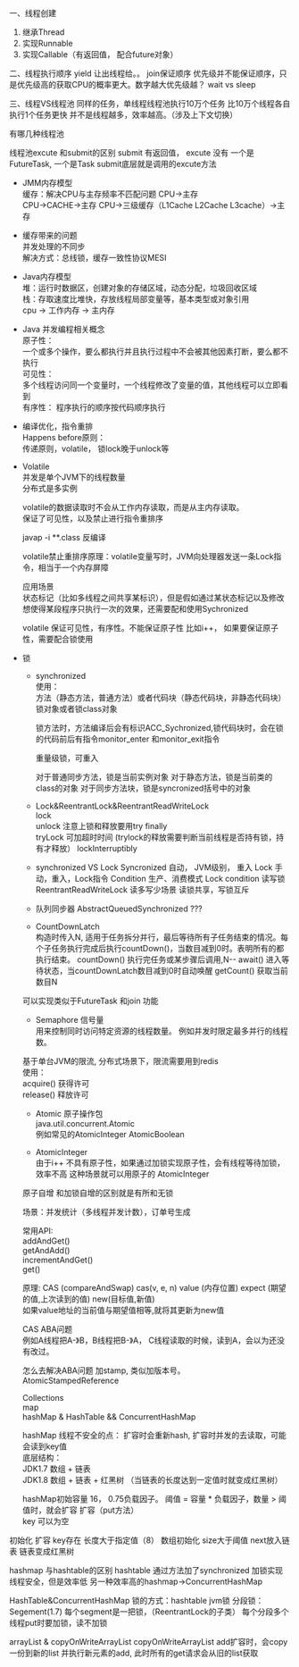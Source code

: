 一、线程创建
1. 继承Thread
2. 实现Runnable
3. 实现Callable（有返回值， 配合future对象）

二、线程执行顺序
yield 让出线程给。。
join保证顺序
优先级并不能保证顺序，只是优先级高的获取CPU的概率更大。数字越大优先级越？
wait vs sleep


三、线程VS线程池
同样的任务，单线程线程池执行10万个任务 比10万个线程各自执行1个任务更快
并不是线程越多，效率越高。（涉及上下文切换）
 
有哪几种线程池


线程池excute 和submit的区别
submit 有返回值， excute 没有
一个是FutureTask, 一个是Task
submit底层就是调用的excute方法

* JMM内存模型  
缓存：解决CPU与主存频率不匹配问题
CPU->主存     
CPU->CACHE->主存
CPU->三级缓存（L1Cache L2Cache  L3cache）->主存

* 缓存带来的问题  
并发处理的不同步  
解决方式：总线锁，缓存一致性协议MESI

* Java内存模型  
堆：运行时数据区，创建对象的存储区域，动态分配，垃圾回收区域  
栈：存取速度比堆快，存放线程局部变量等，基本类型或对象引用  
cpu -> 工作内存  -> 主内存  

* Java 并发编程相关概念  
原子性：  
一个或多个操作，要么都执行并且执行过程中不会被其他因素打断，要么都不执行  
可见性：  
多个线程访问同一个变量时，一个线程修改了变量的值，其他线程可以立即看到  
有序性：
程序执行的顺序按代码顺序执行 


* 编译优化，指令重排  
Happens before原则：   
传递原则，volatile， 锁lock晚于unlock等
  
* Volatile   
并发是单个JVM下的线程数量  
分布式是多实例  

  volatile的数据读取时不会从工作内存读取，而是从主内存读取。  
  保证了可见性，以及禁止进行指令重排序
  
  javap -i **.class 反编译
   
  volatile禁止重排序原理：volatile变量写时，JVM向处理器发送一条Lock指令，相当于一个内存屏障
  
  应用场景  
  状态标记（比如多线程之间共享某标识），但是假如通过某状态标记以及修改想使得某段程序只执行一次的效果，还需要配和使用Sychronized

  volatile 保证可见性，有序性。不能保证原子性  比如i++， 如果要保证原子性，需要配合锁使用
  
* 锁  
  * synchronized  
   使用：  
   方法（静态方法，普通方法）或者代码块（静态代码块，非静态代码块）  
     锁对象或者锁class对象   
     
     锁方法时，方法编译后会有标识ACC_Sychronized,锁代码块时，会在锁的代码前后有指令monitor_enter 和monitor_exit指令  
       
      重量级锁，可重入
      
      对于普通同步方法，锁是当前实例对象
      对于静态方法，锁是当前类的class的对象
      对于同步方法块，锁是syncronized括号中的对象
      
    
   * Lock&ReentrantLock&ReentrantReadWriteLock  
   lock  
   unlock   注意上锁和释放要用try finally  
   tryLock  可加超时时间 (trylock的释放需要判断当前线程是否持有锁，持有才释放）
   lockInterruptibly 
   
   
   * synchronized VS Lock
   Syncronized 自动， JVM级别， 重入
   Lock 手动，重入，Lock指令 Condition
   生产、消费模式 Lock condition
   读写锁ReentrantReadWriteLock  读多写少场景  读锁共享，写锁互斥
   
   * 队列同步器 AbstractQueuedSynchronized
   ???  
   
   * CountDownLatch   
   构造时传入N, 适用于任务拆分并行，最后等待所有子任务结束的情况。每个子任务执行完成后执行countDown()，当数目减到0时。表明所有的都执行结束。
   countDown()  执行完任务或某步骤后调用,N--
   await()  进入等待状态，当countDownLatch数目减到0时自动唤醒
   getCount() 获取当前数目N
   
  可以实现类似于FutureTask 和join 功能
  
  * Semaphore 信号量  
  用来控制同时访问特定资源的线程数量。  例如并发时限定最多并行的线程数。  

  基于单台JVM的限流, 分布式场景下，限流需要用到redis  
  使用：  
  acquire()  获得许可  
  release() 释放许可  
  
  * Atomic 原子操作包  
  java.util.concurrent.Atomic  
  例如常见的AtomicInteger AtomicBoolean  
  
   *  AtomicInteger  
  由于i++ 不具有原子性，如果通过加锁实现原子性，会有线程等待加锁，效率不高 
  这种场景就可以用原子的 AtomicInteger  
  
  原子自增  和加锁自增的区别就是有所和无锁
  
  场景：并发统计（多线程并发计数），订单号生成   
  
  常用API:  
  addAndGet()  
  getAndAdd()  
  incrementAndGet()  
  get()
  
  
  原理: CAS (compareAndSwap)   cas(v, e, n)
  value (内存位置)  expect (期望的值,上次读到的值)  new(目标值,新值)  
  如果value地址的当前值与期望值相等,就将其更新为new值
  
  CAS ABA问题  
  例如A线程把A-》B，B线程把B-》A， C线程读取的时候，读到A，会以为还没有改过。  
  
  怎么去解决ABA问题  加stamp, 类似加版本号。  
  AtomicStampedReference
  
  Collections  
  map  
  hashMap & HashTable && ConcurrentHashMap   
  
  
  hashMap 线程不安全的点： 扩容时会重新hash, 扩容时并发的去读取，可能会读到key值    
  底层结构：   
  JDK1.7  数组 + 链表  
  JDK1.8  数组 + 链表 + 红黑树  （当链表的长度达到一定值时就变成红黑树）
  
  hashMap初始容量 16， 0.75负载因子。 阈值 = 容量 * 负载因子，数量 > 阈值时，就会扩容
  扩容（put方法）  
  key 可以为空
   
 初始化            扩容              key存在              长度大于指定值（8）
 数组初始化       size大于阈值       next放入链表           链表变成红黑树
 
 
 hashmap 与hashtable的区别
 hashtable 通过方法加了synchronized 加锁实现线程安全，但是效率低
 另一种效率高的hashmap->ConcurrentHashMap
 
 HashTable&ConcurrentHashMap
 锁的方式：hashtable jvm锁
 分段锁：Segement(1.7) 每个segment是一把锁，（ReentrantLock的子类）
 每个分段多个线程put时要加锁，读不加锁


arrayList & copyOnWriteArrayList
copyOnWriteArrayList add扩容时，会copy一份到新的list 并执行新元素的add, 此时所有的get请求会从旧的list获取
  
   
   
   
     
   
   
   
      
     
  
  
  
